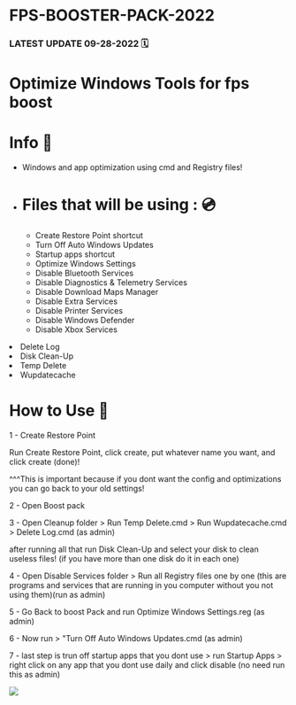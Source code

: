 # FPS-BOOSTER-PACK-2022

### LATEST UPDATE 09-28-2022 🗓

# Optimize Windows Tools for fps boost

# Info 📝
<ul><li>Windows and app optimization using cmd and Registry files!</li><li>
 
 
# Files that will be using : 💿
<ul><li>Create Restore Point shortcut</li><li>Turn Off Auto Windows Updates</li><li>Startup apps shortcut</li><li>Optimize Windows Settings</li><li>Disable Bluetooth Services</li><li>Disable Diagnostics & Telemetry Services</li><li>Disable Download Maps Manager</li><li>Disable Extra Services</li>
<li>Disable Printer Services</li></ul><ul><li>Disable Windows Defender</li><li>Disable Xbox Services</li></ul></ul></li><li>Delete Log</li></ul></li><li>Disk Clean-Up </li></ul></li><li>Temp Delete</li></ul></li><li>Wupdatecache</li></ul>


# How to Use 📝

1 - Create Restore Point 

Run Create Restore Point, click create, put whatever name you want, and click create (done)!

^^^This is important because if you dont want the config and optimizations you can go back to your old settings! 

2 - Open Boost pack

3 - Open Cleanup folder > Run Temp Delete.cmd > Run Wupdatecache.cmd > Delete Log.cmd (as admin)

after running all that run Disk Clean-Up and select your disk to clean useless files! (if you have more than one disk do it in each one)

4 - Open Disable Services folder > Run all Registry files one by one (this are programs and services that are running in you computer without you not using them)(run as admin)

5 - Go Back to boost Pack and run Optimize Windows Settings.reg (as admin)

6 - Now run > "Turn Off Auto Windows Updates.cmd (as admin)

7 - last step is trun off startup apps that you dont use > run Startup Apps > right click on any app that you dont use daily and click disable (no need run this as admin)



![](https://komarev.com/ghpvc/?username=1310s&color=yellow)
